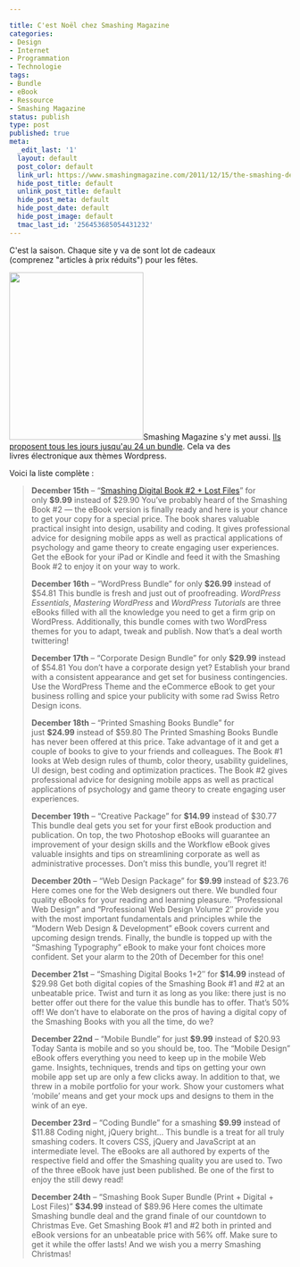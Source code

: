 ```yaml
---

title: C'est Noël chez Smashing Magazine
categories:
- Design
- Internet
- Programmation
- Technologie
tags:
- Bundle
- eBook
- Ressource
- Smashing Magazine
status: publish
type: post
published: true
meta:
  _edit_last: '1'
  layout: default
  post_color: default
  link_url: https://www.smashingmagazine.com/2011/12/15/the-smashing-deals-countdown-for-christmas/
  hide_post_title: default
  unlink_post_title: default
  hide_post_meta: default
  hide_post_date: default
  hide_post_image: default
  tmac_last_id: '256453685054431232'
---
```

C'est la saison. Chaque site y va de sont lot de cadeaux (comprenez "articles à prix réduits") pour les fêtes.

<!--more-->

<a href="https://dlgjp9x71cipk.cloudfront.net/2011/12/pyrm-01.png"><img class="size-medium wp-image-4641 alignright" style="border-style: initial; border-color: initial;" title="Smashing Magazine Christmas Special" src="https://dlgjp9x71cipk.cloudfront.net/2011/12/pyrm-01-400x500.png" alt="" width="240" height="300" /></a>Smashing Magazine s'y met aussi. <a title="The Smashing Deals Countdown For Christmas" href="https://www.smashingmagazine.com/2011/12/15/the-smashing-deals-countdown-for-christmas/">Ils proposent tous les jours jusqu'au 24 un bundle</a>. Cela va des livres électronique aux thèmes Wordpress.

Voici la liste complète :
<blockquote><strong>December 15th</strong> – “<a href="https://shop.smashingmagazine.com/smashing-book-2-digital-edition.html">Smashing Digital Book #2 + Lost Files</a>” for only <strong>$9.99</strong> instead of $29.90
You’ve probably heard of the Smashing Book #2 — the eBook version is finally ready and here is your chance to get your copy for a special price. The book shares valuable practical insight into design, usability and coding. It gives professional advice for designing mobile apps as well as practical applications of psychology and game theory to create engaging user experiences. Get the eBook for your iPad or Kindle and feed it with the Smashing Book #2 to enjoy it on your way to work.

<strong>December 16th</strong> – “WordPress Bundle” for only <strong>$26.99</strong> instead of $54.81
This bundle is fresh and just out of proofreading. <em>WordPress Essentials</em>, <em>Mastering WordPress</em> and <em>WordPress Tutorials</em> are three eBooks filled with all the knowledge you need to get a firm grip on WordPress. Additionally, this bundle comes with two WordPress themes for you to adapt, tweak and publish. Now that’s a deal worth twittering!

<strong>December 17th</strong> – “Corporate Design Bundle” for only <strong>$29.99</strong> instead of $54.81
You don’t have a corporate design yet? Establish your brand with a consistent appearance and get set for business contingencies. Use the WordPress Theme and the eCommerce eBook to get your business rolling and spice your publicity with some rad Swiss Retro Design icons.

<strong>December 18th</strong> – “Printed Smashing Books Bundle” for just <strong>$24.99</strong> instead of $59.80
The Printed Smashing Books Bundle has never been offered at this price. Take advantage of it and get a couple of books to give to your friends and colleagues. The Book #1 looks at Web design rules of thumb, color theory, usability guidelines, UI design, best coding and optimization practices. The Book #2 gives professional advice for designing mobile apps as well as practical applications of psychology and game theory to create engaging user experiences.

<strong>December 19th</strong> – “Creative Package” for <strong>$14.99</strong> instead of $30.77
This bundle deal gets you set for your first eBook production and publication. On top, the two Photoshop eBooks will guarantee an improvement of your design skills and the Workflow eBook gives valuable insights and tips on streamlining corporate as well as administrative processes. Don’t miss this bundle, you’ll regret it!

<strong>December 20th</strong> – “Web Design Package” for <strong>$9.99</strong> instead of $23.76
Here comes one for the Web designers out there. We bundled four quality eBooks for your reading and learning pleasure. “Professional Web Design” and “Professional Web Design Volume 2″ provide you with the most important fundamentals and principles while the “Modern Web Design &amp; Development” eBook covers current and upcoming design trends. Finally, the bundle is topped up with the “Smashing Typography” eBook to make your font choices more confident. Set your alarm to the 20th of December for this one!

<strong>December 21st</strong> – “Smashing Digital Books 1+2″ for <strong>$14.99</strong> instead of $29.98
Get both digital copies of the Smashing Book #1 and #2 at an unbeatable price. Twist and turn it as long as you like: there just is no better offer out there for the value this bundle has to offer. That’s 50% off! We don’t have to elaborate on the pros of having a digital copy of the Smashing Books with you all the time, do we?

<strong>December 22nd</strong> – “Mobile Bundle” for just <strong>$9.99</strong> instead of $20.93
Today Santa is mobile and so you should be, too. The “Mobile Design” eBook offers everything you need to keep up in the mobile Web game. Insights, techniques, trends and tips on getting your own mobile app set up are only a few clicks away. In addition to that, we threw in a mobile portfolio for your work. Show your customers what ‘mobile’ means and get your mock ups and designs to them in the wink of an eye.

<strong>December 23rd</strong> – “Coding Bundle” for a smashing <strong>$9.99</strong> instead of $11.88
Coding night, jQuery bright… This bundle is a treat for all truly smashing coders. It covers CSS, jQuery and JavaScript at an intermediate level. The eBooks are all authored by experts of the respective field and offer the Smashing quality you are used to. Two of the three eBook have just been published. Be one of the first to enjoy the still dewy read!

<strong>December 24th</strong> – “Smashing Book Super Bundle (Print + Digital + Lost Files)” <strong>$34.99</strong> instead of $89.96
Here comes the ultimate Smashing bundle deal and the grand finale of our countdown to Christmas Eve. Get Smashing Book #1 and #2 both in printed and eBook versions for an unbeatable price with 56% off. Make sure to get it while the offer lasts! And we wish you a merry Smashing Christmas!</blockquote>
